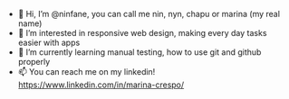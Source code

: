 - 👋 Hi, I’m @ninfane, you can call me nin, nyn, chapu or marina (my real name)
- 👀 I’m interested in responsive web design, making every day tasks easier with apps 
- 🌱 I’m currently learning manual testing, how to use git and github properly
- 📫 You can reach me on my linkedin! https://www.linkedin.com/in/marina-crespo/

<!---
ninfane/ninfane is a ✨ special ✨ repository because its `README.md` (this file) appears on your GitHub profile.
You can click the Preview link to take a look at your changes.
--->
